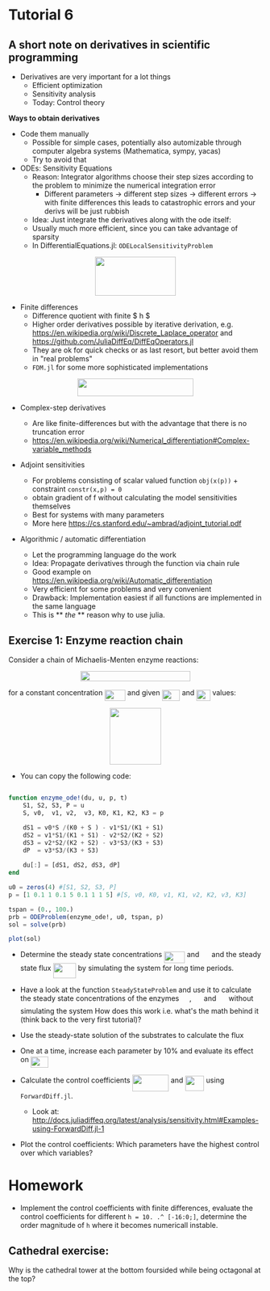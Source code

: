 # Tutorial 6

A short note on derivatives in scientific programming
---------------------------

* Derivatives are very important for a lot things
    * Efficient optimization
    * Sensitivity analysis
    * Today: Control theory

**Ways to obtain derivatives**

* Code them manually
    * Possible for simple cases, potentially also automizable through computer algebra systems (Mathematica, sympy, yacas)
    * Try to avoid that
* ODEs: Sensitivity Equations 
    * Reason: Integrator algorithms choose their step sizes according to the problem to minimize the numerical integration error
        * Different parameters -> different step sizes -> different errors -> with finite differences this leads to catastrophic errors and your derivs will be just rubbish
    * Idea: Just integrate the derivatives along with the ode itself:
    * Usually much more efficient, since you can take advantage of sparsity
    * In DifferentialEquations.jl: `ODELocalSensitivityProblem`
<p align="center"><img src="/Exercises/tex/9276faed150d6f6ac2beac56406116fb.svg?invert_in_darkmode&sanitize=true" align=middle width=160.47149745pt height=77.39588504999999pt/></p>

* Finite differences 
    * Difference quotient with finite $ h $ 
    * Higher order derivatives possible by iterative derivation, e.g. https://en.wikipedia.org/wiki/Discrete_Laplace_operator and https://github.com/JuliaDiffEq/DiffEqOperators.jl
    * They are ok for quick checks or as last resort, but better avoid them in "real problems"
    * `FDM.jl` for some more sophisticated implementations
<p align="center"><img src="/Exercises/tex/ac1b3fcca7cc8b9f72520503e50eec28.svg?invert_in_darkmode&sanitize=true" align=middle width=229.59840585pt height=34.7253258pt/></p>

* Complex-step derivatives
    * Are like finite-differences but with the advantage that there is no truncation error
    * https://en.wikipedia.org/wiki/Numerical_differentiation#Complex-variable_methods 

* Adjoint sensitivities 
    * For problems consisting of scalar valued function `obj(x(p))` + constraint `constr(x,p) = 0`
    * obtain gradient of f without calculating the model sensitivities themselves
    * Best for systems with many parameters
    * More here https://cs.stanford.edu/~ambrad/adjoint_tutorial.pdf


* Algorithmic / automatic differentiation
    * Let the programming language do the work
    * Idea: Propagate derivatives through the function via chain rule
    * Good example on https://en.wikipedia.org/wiki/Automatic_differentiation
    * Very efficient for some problems and very convenient
    * Drawback: Implementation easiest if all functions are implemented in the same language
    * This is ** *the* ** reason why to use julia.


Exercise 1: Enzyme reaction chain
---------------------------------

Consider a chain of Michaelis-Menten enzyme reactions:

<p align="center"><img src="/Exercises/tex/cb81c9ae79e19d25fea0ece6e70c9e36.svg?invert_in_darkmode&sanitize=true" align=middle width=218.6926962pt height=19.82989635pt/></p>

for a constant concentration <img src="/Exercises/tex/d84206481777e6d1fdc67afe1b978c8a.svg?invert_in_darkmode&sanitize=true" align=middle width=41.16422309999999pt height=22.465723500000017pt/> and given
<img src="/Exercises/tex/4b0719fa448d72b968514a8038e45187.svg?invert_in_darkmode&sanitize=true" align=middle width=35.838656699999994pt height=22.465723500000017pt/> and <img src="/Exercises/tex/7ff9f34d88375649140a54d0ec53587e.svg?invert_in_darkmode&sanitize=true" align=middle width=27.730668899999987pt height=22.465723500000017pt/>
values:

<p align="center"><img src="/Exercises/tex/d856cc10e234c8ef56d3dc1e20709aa6.svg?invert_in_darkmode&sanitize=true" align=middle width=101.16059249999999pt height=112.32872805pt/></p>

-   You can copy the following code:


````julia

function enzyme_ode!(du, u, p, t)
    S1, S2, S3, P = u
    S, v0,  v1, v2,  v3, K0, K1, K2, K3 = p 

    dS1 = v0*S /(K0 + S ) - v1*S1/(K1 + S1)
    dS2 = v1*S1/(K1 + S1) - v2*S2/(K2 + S2)
    dS3 = v2*S2/(K2 + S2) - v3*S3/(K3 + S3)
    dP  = v3*S3/(K3 + S3)
    
    du[:] = [dS1, dS2, dS3, dP]
end

u0 = zeros(4) #[S1, S2, S3, P]
p = [1 0.1 1 0.1 5 0.1 1 1 5] #[S, v0, K0, v1, K1, v2, K2, v3, K3]

tspan = (0., 100.)
prb = ODEProblem(enzyme_ode!, u0, tspan, p)
sol = solve(prb)

plot(sol)
````




-   Determine the steady state concentrations <img src="/Exercises/tex/035338c566fdee799fc39fd257ec8ac9.svg?invert_in_darkmode&sanitize=true" align=middle width=41.39273984999999pt height=22.465723500000017pt/> and <img src="/Exercises/tex/c68ef56934194a9ec1b74723b82e220e.svg?invert_in_darkmode&sanitize=true" align=middle width=16.632471899999988pt height=22.465723500000017pt/> and the steady state flux <img src="/Exercises/tex/b811e700d37f07c3be5c655875ceb7a3.svg?invert_in_darkmode&sanitize=true" align=middle width=45.450756449999986pt height=30.267491100000004pt/> by simulating the system for long time periods.




- Have a look at the function `SteadyStateProblem` and use it to
  calculate the steady state concentrations of the enzymes <img src="/Exercises/tex/264fba1c7ab2f0bc1611dac6780708a6.svg?invert_in_darkmode&sanitize=true" align=middle width=16.632471899999988pt height=22.465723500000017pt/>, <img src="/Exercises/tex/7684afeaf2968f03abc32b7d309d9ff2.svg?invert_in_darkmode&sanitize=true" align=middle width=16.632471899999988pt height=22.465723500000017pt/> and <img src="/Exercises/tex/e7169a2e6327a4bcd8ca4eb4a4ed9056.svg?invert_in_darkmode&sanitize=true" align=middle width=16.632471899999988pt height=22.465723500000017pt/> without simulating the system
  How does this work i.e. what's the math behind it (think back to the very first tutorial)?




- Use the steady-state solution of the substrates to calculate the flux




- One at a time, increase each parameter by 10% and evaluate its effect on <img src="/Exercises/tex/51f9b2aca768c5ee7f18b00ee38be8dc.svg?invert_in_darkmode&sanitize=true" align=middle width=34.66892384999999pt height=22.831056599999986pt/>


-   Calculate the control coefficients <img src="/Exercises/tex/7a2fd94fad05d47d3b51a2ed6732827b.svg?invert_in_darkmode&sanitize=true" align=middle width=72.5650233pt height=32.85834419999999pt/> and <img src="/Exercises/tex/fb3dee2285d6e0d0f04aed56a3f2cd0f.svg?invert_in_darkmode&sanitize=true" align=middle width=37.5797829pt height=30.648287999999997pt/> using `ForwardDiff.jl`.
    * Look at: http://docs.juliadiffeq.org/latest/analysis/sensitivity.html#Examples-using-ForwardDiff.jl-1




- Plot the control coefficients: Which parameters have the highest control over which variables? 






# Homework

* Implement the control coefficients with finite differences, evaluate the control coefficients for different `h = 10. .^ [-16:0;]`, determine the order magnitude of `h` where it becomes numericall instable.

Cathedral exercise:
-------------------

Why is the cathedral tower at the bottom foursided while being octagonal
at the top?
